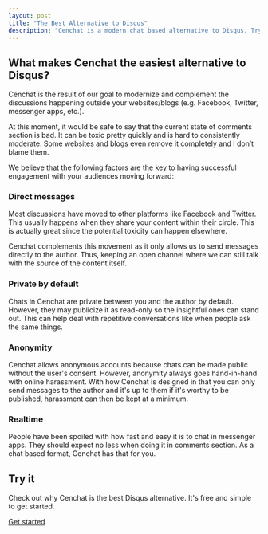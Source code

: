 ```yaml
---
layout: post
title: "The Best Alternative to Disqus"
description: "Cenchat is a modern chat based alternative to Disqus. Try it for free now!"
---
```


## What makes Cenchat the easiest alternative to Disqus?

Cenchat is the result of our goal to modernize and complement the discussions happening outside your websites/blogs (e.g. Facebook, Twitter, messenger apps, etc.).

At this moment, it would be safe to say that the current state of comments section is bad. It can be toxic pretty quickly and is hard to consistently moderate. Some websites and blogs even remove it completely and I don’t blame them.

We believe that the following factors are the key to having successful engagement with your audiences moving forward:

### Direct messages

Most discussions have moved to other platforms like Facebook and Twitter. This usually happens when they share your content within their circle. This is actually great since the potential toxicity can happen elsewhere.

Cenchat complements this movement as it only allows us to send messages directly to the author. Thus, keeping an open channel where we can still talk with the source of the content itself.

### Private by default

Chats in Cenchat are private between you and the author by default. However, they may publicize it as read-only so the insightful ones can stand out. This can help deal with repetitive conversations like when people ask the same things.

### Anonymity

Cenchat allows anonymous accounts because chats can be made public without the user's consent. However, anonymity always goes hand-in-hand with online harassment. With how Cenchat is designed in that you can only send messages to the author and it's up to them if it's worthy to be published, harassment can then be kept at a minimum.

### Realtime

People have been spoiled with how fast and easy it is to chat in messenger apps. They should expect no less when doing it in comments section. As a chat based format, Cenchat has that for you.

## Try it

Check out why Cenchat is the best Disqus alternative. It's free and simple to get started.

[Get started](https://cenchat.com/docs/setting-up-on-your-website)
